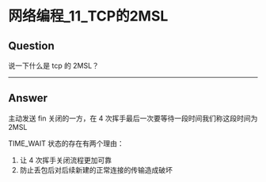 # 网络编程_11_TCP的2MSL


## Question
说一下什么是 tcp 的 2MSL？

----

## Answer
主动发送 fin 关闭的一方，在 4 次挥手最后一次要等待一段时间我们称这段时间为 2MSL

TIME_WAIT 状态的存在有两个理由：
1. 让 4 次挥手关闭流程更加可靠
2. 防止丢包后对后续新建的正常连接的传输造成破坏